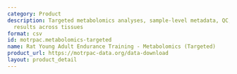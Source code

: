 ```yaml
---
category: Product
description: Targeted metabolomics analyses, sample-level metadata, QC, and quantitative
  results across tissues
format: csv
id: motrpac.metabolomics-targeted
name: Rat Young Adult Endurance Training - Metabolomics (Targeted)
product_url: https://motrpac-data.org/data-download
layout: product_detail
---
```

